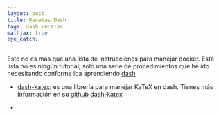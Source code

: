 ```yaml
---
layout: post
title: Recetas Dash
tags: dash recetas 
mathjax: true
eye_catch: 
---
```


Esto no es más que una lista de instrucciones para manejar docker. Esta lista no es ningún tutorial, solo una serie de procedimientos  que he ido necesitando conforme iba aprendiendo [dash](https://dash.plot.ly/introduction)

- [dash-katex](https://pypi.org/project/dash-katex/): es una librería para manejar KaTeX en dash. Tienes más información en su [github dash-katex](https://github.com/xhlulu/dash-katex)

- 

  